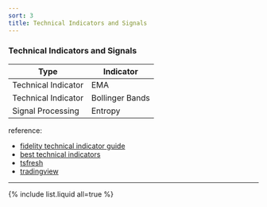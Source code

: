 ```yaml
---
sort: 3
title: Technical Indicators and Signals
---
```



### Technical Indicators and Signals

|Type | Indicator  |
| ------------ | ------------ | 
|Technical Indicator|EMA   | 
|Technical Indicator|Bollinger Bands|
|Signal Processing| Entropy  | 


reference:
- [fidelity technical indicator guide](https://www.fidelity.com/learning-center/trading-investing/technical-analysis/technical-indicator-guide/overview)
- [best technical indicators](http://etfhq.com/blog/2010/05/25/best-technical-indicators/)
- [tsfresh](https://tsfresh.readthedocs.io/en/latest/)
- [tradingview](https://www.tradingview.com/support/folders/43000547458-i-d-like-to-learn-more-about-indicators/)


------------

{% include list.liquid all=true %}
